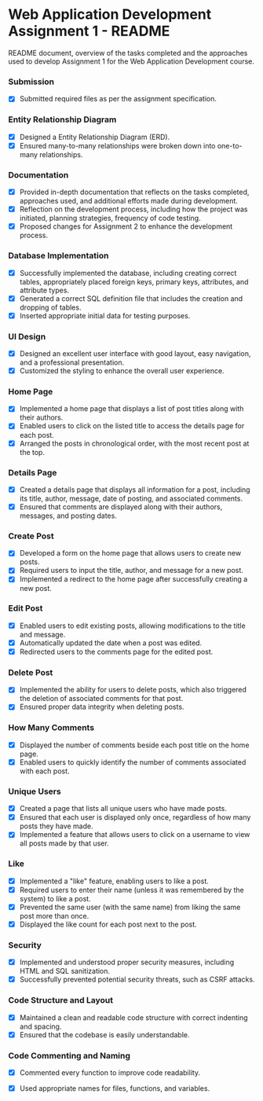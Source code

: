 # Web Application Development Assignment 1 - README

README document, overview of the tasks completed and the approaches used to develop Assignment 1 for the Web Application Development course.

### Submission
- [x] Submitted required files as per the assignment specification.

### Entity Relationship Diagram
- [x] Designed a Entity Relationship Diagram (ERD).
- [x] Ensured many-to-many relationships were broken down into one-to-many relationships.

### Documentation
- [x] Provided in-depth documentation that reflects on the tasks completed, approaches used, and additional efforts made during development.
- [x] Reflection on the development process, including how the project was initiated, planning strategies, frequency of code testing.
- [x] Proposed changes for Assignment 2 to enhance the development process.

### Database Implementation
- [x] Successfully implemented the database, including creating correct tables, appropriately placed foreign keys, primary keys, attributes, and attribute types.
- [x] Generated a correct SQL definition file that includes the creation and dropping of tables.
- [x] Inserted appropriate initial data for testing purposes.

### UI Design
- [x] Designed an excellent user interface with good layout, easy navigation, and a professional presentation.
- [x] Customized the styling to enhance the overall user experience.

### Home Page
- [x] Implemented a home page that displays a list of post titles along with their authors.
- [x] Enabled users to click on the listed title to access the details page for each post.
- [x] Arranged the posts in chronological order, with the most recent post at the top.

### Details Page
- [x] Created a details page that displays all information for a post, including its title, author, message, date of posting, and associated comments.
- [x] Ensured that comments are displayed along with their authors, messages, and posting dates.

### Create Post
- [x] Developed a form on the home page that allows users to create new posts.
- [x] Required users to input the title, author, and message for a new post.
- [x] Implemented a redirect to the home page after successfully creating a new post.

### Edit Post
- [x] Enabled users to edit existing posts, allowing modifications to the title and message.
- [x] Automatically updated the date when a post was edited.
- [x] Redirected users to the comments page for the edited post.

### Delete Post
- [x] Implemented the ability for users to delete posts, which also triggered the deletion of associated comments for that post.
- [x] Ensured proper data integrity when deleting posts.

### How Many Comments
- [x] Displayed the number of comments beside each post title on the home page.
- [x] Enabled users to quickly identify the number of comments associated with each post.

### Unique Users
- [x] Created a page that lists all unique users who have made posts.
- [x] Ensured that each user is displayed only once, regardless of how many posts they have made.
- [x] Implemented a feature that allows users to click on a username to view all posts made by that user.

### Like
- [x] Implemented a "like" feature, enabling users to like a post.
- [x] Required users to enter their name (unless it was remembered by the system) to like a post.
- [x] Prevented the same user (with the same name) from liking the same post more than once.
- [x] Displayed the like count for each post next to the post.

### Security
- [x] Implemented and understood proper security measures, including HTML and SQL sanitization.
- [x] Successfully prevented potential security threats, such as CSRF attacks.

### Code Structure and Layout
- [x] Maintained a clean and readable code structure with correct indenting and spacing.
- [x] Ensured that the codebase is easily understandable.

### Code Commenting and Naming
- [x] Commented every function to improve code readability.
- [x] Used appropriate names for files, functions, and variables.

